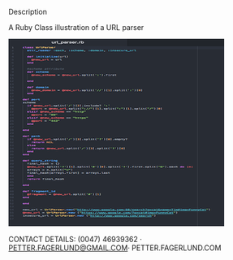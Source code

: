 Description 

A Ruby Class illustration of a URL parser

![alt tag](https://github.com/Petter123456/url_parser/blob/master/url_parser.png)

CONTACT DETAILS:
(0047) 46939362 · PETTER.FAGERLUND@GMAIL.COM· PETTER.FAGERLUND.COM
